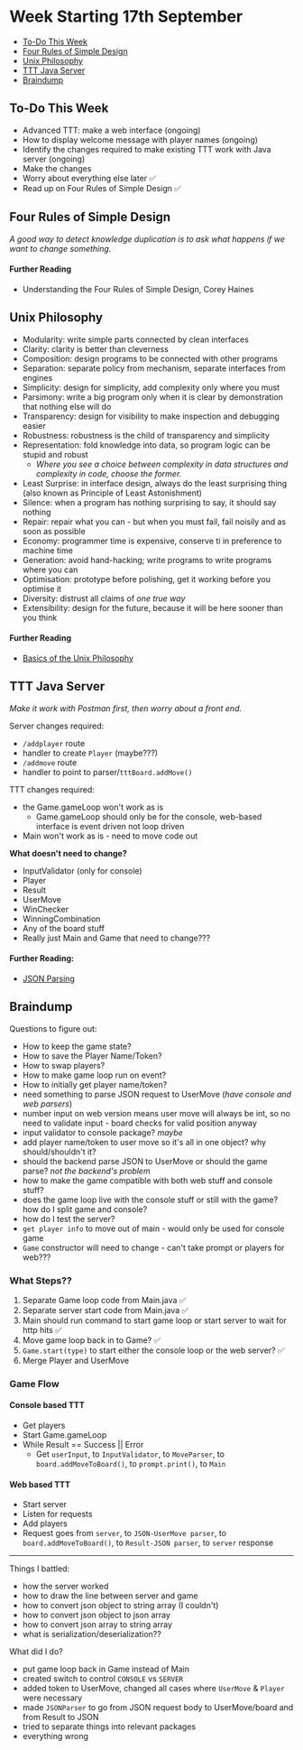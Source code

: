 # Week Starting 17th September

- [To-Do This Week](#to-do-this-week)
- [Four Rules of Simple Design](#four-rules-of-simple-design)
- [Unix Philosophy](#unix-philosophy)
- [TTT Java Server](#ttt-java-server)
- [Braindump](#braindump)

## To-Do This Week
- Advanced TTT: make a web interface (ongoing)
- How to display welcome message with player names (ongoing)
- Identify the changes required to make existing TTT work with Java server (ongoing)
- Make the changes
- Worry about everything else later ✅
- Read up on Four Rules of Simple Design ✅

## Four Rules of Simple Design
_A good way to detect knowledge duplication is to ask what happens if we want to change something._

#### Further Reading
- Understanding the Four Rules of Simple Design, Corey Haines

## Unix Philosophy
- Modularity: write simple parts connected by clean interfaces
- Clarity: clarity is better than cleverness
- Composition: design programs to be connected with other programs
- Separation: separate policy from mechanism, separate interfaces from engines
- Simplicity: design for simplicity, add complexity only where you must
- Parsimony: write a big program only when it is clear by demonstration that nothing else will do
- Transparency: design for visibility to make inspection and debugging easier
- Robustness: robustness is the child of transparency and simplicity
- Representation: fold knowledge into data, so program logic can be stupid and robust
    - _Where you see a choice between complexity in data structures and complexity in code, choose the former._
- Least Surprise: in interface design, always do the least surprising thing (also known as Principle of Least Astonishment)
- Silence: when a program has nothing surprising to say, it should say nothing
- Repair: repair what you can - but when you must fail, fail noisily and as soon as possible
- Economy: programmer time is expensive, conserve ti in preference to machine time
- Generation: avoid hand-hacking; write programs to write programs where you can
- Optimisation: prototype before polishing, get it working before you optimise it
- Diversity: distrust all claims of _one true way_
- Extensibility: design for the future, because it will be here sooner than you think


#### Further Reading
- [Basics of the Unix Philosophy](https://homepage.cs.uri.edu/~thenry/resources/unix_art/ch01s06.html)

## TTT Java Server
_Make it work with Postman first, then worry about a front end._

Server changes required: 
- `/addplayer` route
- handler to create `Player` (maybe???)
- `/addmove` route
- handler to point to parser/`tttBoard.addMove()`

TTT changes required:
- the Game.gameLoop won't work as is
    - Game.gameLoop should only be for the console, web-based interface is event driven not loop driven
- Main won't work as is - need to move code out 

**What doesn't need to change?**
- InputValidator (only for console)
- Player
- Result
- UserMove
- WinChecker
- WinningCombination
- Any of the board stuff
- Really just Main and Game that need to change???


#### Further Reading:
- [JSON Parsing](https://www.oracle.com/technetwork/articles/java/json-1973242.html)

## Braindump
Questions to figure out:
- How to keep the game state?
- How to save the Player Name/Token?
- How to swap players?
- How to make game loop run on event?
- How to initially get player name/token?
- need something to parse JSON request to UserMove (_have console and web parsers_)
- number input on web version means user move will always be int, so no need to validate input - board checks for valid position anyway
- input validator to console package? _maybe_
- add player name/token to user move so it's all in one object? why should/shouldn't it?
- should the backend parse JSON to UserMove or should the game parse? _not the backend's problem_
- how to make the game compatible with both web stuff and console stuff?
- does the game loop live with the console stuff or still with the game? how do I split game and console?
- how do I test the server?
- `get player info` to move out of main - would only be used for console game
- `Game` constructor will need to change - can't take prompt or players for web???


### What Steps??
1. Separate Game loop code from Main.java ✅
2. Separate server start code from Main.java ✅
3. Main should run command to start game loop or start server to wait for http hits ✅
4. Move game loop back in to Game? ✅
5. `Game.start(type)` to start either the console loop or the web server? ✅
6. Merge Player and UserMove

### Game Flow
#### Console based TTT
- Get players
- Start Game.gameLoop
- While Result == Success || Error
    - Get `userInput`, to `InputValidator`, to `MoveParser`, to `board.addMoveToBoard()`, to `prompt.print()`, to `Main`

#### Web based TTT
- Start server
- Listen for requests
- Add players
- Request goes from `server`, to `JSON-UserMove parser`, to `board.addMoveToBoard()`, to `Result-JSON parser`, to `server` response

-------

Things I battled: 
- how the server worked
- how to draw the line between server and game
- how to convert json object to string array (I couldn't)
- how to convert json object to json array
- how to convert json array to string array
- what is serialization/deserialization??


What did I do?
- put game loop back in Game instead of Main
- created switch to control `CONSOLE` vs `SERVER`
- added token to UserMove, changed all cases where `UserMove` & `Player` were necessary
- made `JSONParser` to go from JSON request body to UserMove/board and from Result to JSON
- tried to separate things into relevant packages
- everything wrong

 
